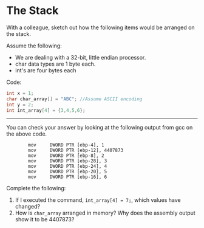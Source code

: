 # The Stack

With a colleague, sketch out how the following items would be arranged on the stack.

Assume the following:
* We are dealing with a 32-bit, little endian processor. 
* char data types are 1 byte each. 
* int's are four bytes each


Code:
```C
int x = 1;
char char_array[] = "ABC"; //Assume ASCII encoding
int y = 2;
int int_array[4] = {3,4,5,6};
```



---



You can check your answer by looking at the following output from gcc on the above code.

```
        mov     DWORD PTR [ebp-4], 1
        mov     DWORD PTR [ebp-12], 4407873
        mov     DWORD PTR [ebp-8], 2
        mov     DWORD PTR [ebp-28], 3
        mov     DWORD PTR [ebp-24], 4
        mov     DWORD PTR [ebp-20], 5
        mov     DWORD PTR [ebp-16], 6
```

Complete the following:
1. If I executed the command, ```int_array[4] = 7;```, which values have changed?
2. How is ```char_array``` arranged in memory? Why does the assembly output show it to be 4407873? 